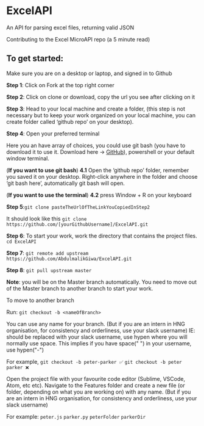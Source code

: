 # ExcelAPI
An API for parsing excel files, returning valid JSON

Contributing to the Excel MicroAPI repo (a 5 minute read)

## To get started:

Make sure you are on a desktop or laptop, and signed in to Github

**Step 1**: Click on Fork at the top right corner

**Step 2**: Click on clone or download, copy the url you see after clicking on it

**Step 3**: Head to your local machine and create a folder, (this step is not necessary but to keep your work organized on your local machine, you can create folder called ‘github repo’ on your desktop).

**Step 4**: Open your preferred terminal

Here you an have array of choices, you could use git bash (you have to download it to use it. Download here -> [GitHub](https://git-scm.com/downloads)), powershell or your default window terminal.

(**If you want to use git bash**) **4.1** Open the ‘github repo’ folder, remember you saved it on your desktop.
Right-click anywhere in the folder and choose ‘git bash here’, automatically git bash will open.

(**If you want to use the terminal**)
**4.2** press Window + R on your keyboard

**Step 5**:```git clone pasteTheUrlOfTheLinkYouCopiedInStep2```

It should look like this
```git clone https://github.com/[yourGithubUsername]/ExcelAPI.git```

**Step 6**: To start your work, work the directory that contains the project files.
```cd ExcelAPI```

**Step 7**: ```git remote add upstream https://github.com/AbdulmalikGiwa/ExcelAPI.git```

**Step 8**: ```git pull upstream master```

**Note**: you will be on the Master branch automatically.
You need to move out of the Master branch to another branch to start your work.

To move to another branch

Run: ```git checkout -b <nameOfBranch>```

You can use any name for your branch.
(But if you are an intern in HNG organisation, for consistency and orderliness, use your slack username)
IE: <nameOfBranch> should be replaced with your slack username, use hypen where you will normally use space. This implies if you have space(" ") in your username, use hypen("-")

For example,
```git checkout -b peter-parker ✅```
```git checkout -b peter parker ❌```

Open the project file with your favourite code editor (Sublime, VSCode, Atom, etc etc).
Navigate to the Features folder and create a new file (or folder, depending on what you are working on) with any name.
(But if you are an intern in HNG organisation, for consistency and orderliness, use your slack username)

For example:
```peter.js```
```parker.py```
```peterFolder```
```parkerDir```

